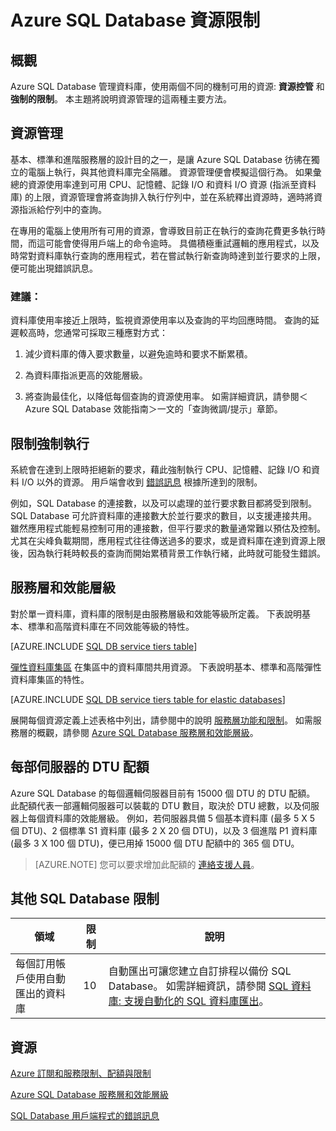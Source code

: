 <properties
    pageTitle="Azure SQL Database 資源限制"
    description="此頁面描述一些 Azure SQL Database 常見的資源限制。"
    services="sql-database"
    documentationCenter="na"
    authors="rothja"
    manager="jeffreyg"
    editor="monicar" />


<tags
    ms.service="sql-database"
    ms.devlang="na"
    ms.topic="article"
    ms.tgt_pltfrm="na"
    ms.workload="data-management"
    ms.date="11/03/2015"
    ms.author="jroth" />


# Azure SQL Database 資源限制

## 概觀

Azure SQL Database 管理資料庫，使用兩個不同的機制可用的資源: **資源控管** 和 **強制的限制**。 本主題將說明資源管理的這兩種主要方法。

## 資源管理
基本、標準和進階服務層的設計目的之一，是讓 Azure SQL Database 彷彿在獨立的電腦上執行，與其他資料庫完全隔離。 資源管理便會模擬這個行為。 如果彙總的資源使用率達到可用 CPU、記憶體、記錄 I/O 和資料 I/O 資源 (指派至資料庫) 的上限，資源管理會將查詢排入執行佇列中，並在系統釋出資源時，適時將資源指派給佇列中的查詢。

在專用的電腦上使用所有可用的資源，會導致目前正在執行的查詢花費更多執行時間，而這可能會使得用戶端上的命令逾時。 具備積極重試邏輯的應用程式，以及時常對資料庫執行查詢的應用程式，若在嘗試執行新查詢時達到並行要求的上限，便可能出現錯誤訊息。

### 建議：
資料庫使用率接近上限時，監視資源使用率以及查詢的平均回應時間。 查詢的延遲較高時，您通常可採取三種應對方式：

1.  減少資料庫的傳入要求數量，以避免逾時和要求不斷累積。

2.  為資料庫指派更高的效能層級。

3.  將查詢最佳化，以降低每個查詢的資源使用率。 如需詳細資訊，請參閱＜Azure SQL Database 效能指南＞一文的「查詢微調/提示」章節。

## 限制強制執行
系統會在達到上限時拒絕新的要求，藉此強制執行 CPU、記憶體、記錄 I/O 和資料 I/O 以外的資源。 用戶端會收到 [錯誤訊息](sql-database-develop-error-messages.md) 根據所達到的限制。

例如，SQL Database 的連接數，以及可以處理的並行要求數目都將受到限制。 SQL Database 可允許資料庫的連接數大於並行要求的數目，以支援連接共用。 雖然應用程式能輕易控制可用的連接數，但平行要求的數量通常難以預估及控制。 尤其在尖峰負載期間，應用程式往往傳送過多的要求，或是資料庫在達到資源上限後，因為執行耗時較長的查詢而開始累積背景工作執行緒，此時就可能發生錯誤。 

## 服務層和效能層級

對於單一資料庫，資料庫的限制是由服務層級和效能等級所定義。 下表說明基本、標準和高階資料庫在不同效能等級的特性。

[AZURE.INCLUDE [SQL DB service tiers table](../../includes/sql-database-service-tiers-table.md)]

[彈性資料庫集區](sql-database-elastic-pool.md) 在集區中的資料庫間共用資源。 下表說明基本、標準和高階彈性資料庫集區的特性。

[AZURE.INCLUDE [SQL DB service tiers table for elastic databases](../../includes/sql-database-service-tiers-table-elastic-db-pools.md)]

展開每個資源定義上述表格中列出，請參閱中的說明 [服務層功能和限制](sql-database-performance-guidance.md#service-tier-capabilities-and-limits)。 如需服務層的概觀，請參閱 [Azure SQL Database 服務層和效能層級](sql-database-service-tiers.md)。

## 每部伺服器的 DTU 配額

Azure SQL Database 的每個邏輯伺服器目前有 15000 個 DTU 的 DTU 配額。 此配額代表一部邏輯伺服器可以裝載的 DTU 數目，取決於 DTU 總數，以及伺服器上每個資料庫的效能層級。 例如，若伺服器具備 5 個基本資料庫 (最多 5 X 5 個 DTU)、2 個標準 S1 資料庫 (最多 2 X 20 個 DTU)，以及 3 個進階 P1 資料庫 (最多 3 X 100 個 DTU)，便已用掉 15000 個 DTU 配額中的 365 個 DTU。

>[AZURE.NOTE] 您可以要求增加此配額的 [連絡支援人員](http://azure.microsoft.com/blog/2014/06/04/azure-limits-quotas-increase-requests/)。

## 其他 SQL Database 限制

| 領域 | 限制 | 說明 |
|---|---|---|
| 每個訂用帳戶使用自動匯出的資料庫 | 10 | 自動匯出可讓您建立自訂排程以備份 SQL Database。 如需詳細資訊，請參閱 [SQL 資料庫: 支援自動化的 SQL 資料庫匯出](http://weblogs.asp.net/scottgu/windows-azure-july-updates-sql-database-traffic-manager-autoscale-virtual-machines)。|

## 資源

[Azure 訂閱和服務限制、配額與限制](../azure-subscription-service-limits.md)

[Azure SQL Database 服務層和效能層級](sql-database-service-tiers.md)

[SQL Database 用戶端程式的錯誤訊息](sql-database-develop-error-messages.md)

